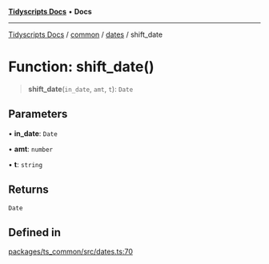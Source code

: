 [**Tidyscripts Docs**](../../../../../README.md) • **Docs**

***

[Tidyscripts Docs](../../../../../globals.md) / [common](../../../README.md) / [dates](../README.md) / shift\_date

# Function: shift\_date()

> **shift\_date**(`in_date`, `amt`, `t`): `Date`

## Parameters

• **in\_date**: `Date`

• **amt**: `number`

• **t**: `string`

## Returns

`Date`

## Defined in

[packages/ts\_common/src/dates.ts:70](https://github.com/sheunaluko/tidyscripts/blob/master/packages/ts_common/src/dates.ts#L70)
